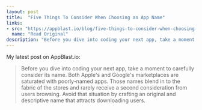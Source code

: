 ```yaml
---
layout: post
title:  "Five Things To Consider When Choosing an App Name"
links: 
- src: "https://appblast.io/blog/five-things-to-consider-when-choosing-an-app-name"
  name: "Read Original"
description: "Before you dive into coding your next app, take a moment to carefully consider its name. Both Apple's and Google's marketplaces are saturated with poorly-named apps. Those names blend in to the fabric of the stores and rarely receive a second consideration from users browsing. Avoid that situation by crafting an original and descriptive name that attracts downloading users."
---
```


My latest post on AppBlast.io:

> Before you dive into coding your next app, take a moment to carefully consider its name. Both Apple's and Google's marketplaces are saturated with poorly-named apps. Those names blend in to the fabric of the stores and rarely receive a second consideration from users browsing. Avoid that situation by crafting an original and descriptive name that attracts downloading users.